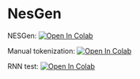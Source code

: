 # NesGen

NESGen:
<a target="_blank" href="https://colab.research.google.com/github/roostico/NesGen/blob/main/NESGen.ipynb">
  <img src="https://colab.research.google.com/assets/colab-badge.svg" alt="Open In Colab"/>
</a>

Manual tokenization:
<a target="_blank" href="https://colab.research.google.com/github/roostico/NesGen/blob/main/Manual_Tokenization.ipynb">
  <img src="https://colab.research.google.com/assets/colab-badge.svg" alt="Open In Colab"/>
</a>

RNN test:
<a target="_blank" href="https://colab.research.google.com/github/roostico/NesGen/blob/main/RNN_TestMIDI.ipynb">
  <img src="https://colab.research.google.com/assets/colab-badge.svg" alt="Open In Colab"/>
</a>
